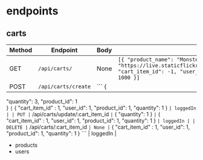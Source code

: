 
# endpoints

## carts
| Method | Endpoint | Body | Returns | Auth |
| --- | --- | --- | --- | --- |  
| GET | ``` /api/carts/ ``` | None | ``` [{ "product_name": "Monstera Clay Earings", "image": "https://live.staticflickr.com/65535/51561477070_77b09350ba_b.jpg", "cart_item_id": -1, "user_id": -1, "product_id": -1, "quantity": 1000 }] ``` | loggedIn |
| POST | ``` /api/carts/create ``` | ``` { 
  "quantity": 3,
  "product_id": 1  
  } ``` | ``` {
    "cart_item_id" : 1, 
    "user_id": 1, 
    "product_id": 1, 
    "quantity": 1
  } ``` | loggedIn |
| PUT | ``` /api/carts/update/:cart_item_id ``` | ``` {
  "quantity": 1
} ``` | ``` {
  "cart_item_id" : 1, 
  "user_id": 1, 
  "product_id": 1, 
    "quantity": 1
} ``` | loggedIn |
| DELETE | ``` /api/carts/:cart_item_id ``` | None | ``` {
  "cart_item_id" : 1, 
  "user_id": 1, 
  "product_id": 1, 
  "quantity": 1
} ``` | loggedIn |



- products
- users